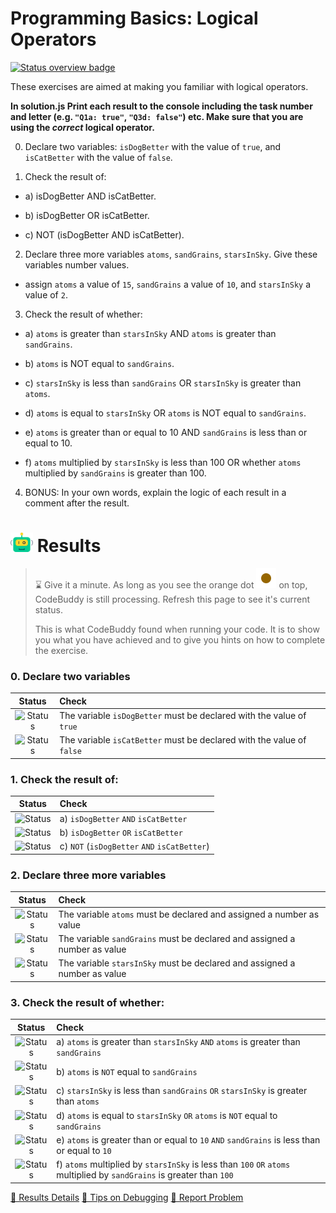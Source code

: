 # Programming Basics: Logical Operators
[![Status overview badge](../../blob/badges/.github/badges/main/badge.svg)](#-results)

These exercises are aimed at making you familiar with logical operators.

**In solution.js Print each result to the console including the task number and letter (e.g. `"Q1a: true"`, `"Q3d: false"`) etc. Make sure that you are using the *correct* logical operator.**

0. Declare two variables: `isDogBetter` with the value of `true`, and `isCatBetter` with the value of `false`.

1. Check the result of:

- a) isDogBetter AND isCatBetter.

- b) isDogBetter OR isCatBetter.

- c) NOT (isDogBetter AND isCatBetter).

2. Declare three more variables `atoms`, `sandGrains`, `starsInSky`. Give these variables number values.
- assign `atoms` a value of `15`, `sandGrains` a value of `10`, and `starsInSky` a value of `2`.

3. Check the result of whether:

- a) `atoms` is greater than `starsInSky` AND `atoms` is greater than `sandGrains`.

- b) `atoms` is NOT equal to `sandGrains`.

- c) `starsInSky` is less than `sandGrains` OR `starsInSky` is greater than `atoms`.

- d) `atoms` is equal to `starsInSky` OR `atoms` is NOT equal to `sandGrains`.

- e) `atoms` is greater than or equal to 10 AND `sandGrains` is less than or equal to 10.

- f) `atoms` multiplied by `starsInSky` is less than 100 OR whether `atoms` multiplied by `sandGrains` is greater than 100.

4. BONUS: In your own words, explain the logic of each result in a comment after the result.

[//]: # (autograding info start)
# <img src="https://github.com/DCI-EdTech/autograding-setup/raw/main/assets/bot-large.svg" alt="" data-canonical-src="https://github.com/DCI-EdTech/autograding-setup/raw/main/assets/bot-large.svg" height="31" /> Results
> ⌛ Give it a minute. As long as you see the orange dot ![processing](https://raw.githubusercontent.com/DCI-EdTech/autograding-setup/main/assets/processing.svg) on top, CodeBuddy is still processing. Refresh this page to see it's current status.
>
> This is what CodeBuddy found when running your code. It is to show you what you have achieved and to give you hints on how to complete the exercise.


### 0. Declare two variables

|                 Status                  | Check                                                                                    |
| :-------------------------------------: | :--------------------------------------------------------------------------------------- |
| ![Status](../../blob/badges/.github/badges/main/status0.svg) | The variable `isDogBetter` must be declared with the value of `true` |
| ![Status](../../blob/badges/.github/badges/main/status1.svg) | The variable `isCatBetter` must be declared with the value of `false` |

### 1. Check the result of:

|                 Status                  | Check                                                                                    |
| :-------------------------------------: | :--------------------------------------------------------------------------------------- |
| ![Status](../../blob/badges/.github/badges/main/status2.svg) | a) `isDogBetter` `AND` `isCatBetter` |
| ![Status](../../blob/badges/.github/badges/main/status3.svg) | b) `isDogBetter` `OR` `isCatBetter` |
| ![Status](../../blob/badges/.github/badges/main/status4.svg) | c) `NOT` (`isDogBetter` `AND` `isCatBetter`) |

### 2. Declare three more variables

|                 Status                  | Check                                                                                    |
| :-------------------------------------: | :--------------------------------------------------------------------------------------- |
| ![Status](../../blob/badges/.github/badges/main/status5.svg) | The variable `atoms` must be declared and assigned a number as value |
| ![Status](../../blob/badges/.github/badges/main/status6.svg) | The variable `sandGrains` must be declared and assigned a number as value |
| ![Status](../../blob/badges/.github/badges/main/status7.svg) | The variable `starsInSky` must be declared and assigned a number as value |

### 3. Check the result of whether:

|                 Status                  | Check                                                                                    |
| :-------------------------------------: | :--------------------------------------------------------------------------------------- |
| ![Status](../../blob/badges/.github/badges/main/status8.svg) | a) `atoms` is greater than `starsInSky` `AND` `atoms` is greater than `sandGrains` |
| ![Status](../../blob/badges/.github/badges/main/status9.svg) | b) `atoms` is `NOT` equal to `sandGrains` |
| ![Status](../../blob/badges/.github/badges/main/status10.svg) | c) `starsInSky` is less than `sandGrains` `OR` `starsInSky` is greater than `atoms` |
| ![Status](../../blob/badges/.github/badges/main/status11.svg) | d) `atoms` is equal to `starsInSky` `OR` `atoms` is `NOT` equal to `sandGrains` |
| ![Status](../../blob/badges/.github/badges/main/status12.svg) | e) `atoms` is greater than or equal to `10` `AND` `sandGrains` is less than or equal to `10` |
| ![Status](../../blob/badges/.github/badges/main/status13.svg) | f) `atoms` multiplied by `starsInSky` is less than `100` `OR` `atoms` multiplied by `sandGrains` is greater than `100` |



[🔬 Results Details](../../actions)
[🐞 Tips on Debugging](https://github.com/DCI-EdTech/autograding-setup/wiki/How-to-work-with-CodeBuddy)
[📢 Report Problem](https://docs.google.com/forms/d/e/1FAIpQLSfS8wPh6bCMTLF2wmjiE5_UhPiOEnubEwwPLN_M8zTCjx5qbg/viewform?usp=pp_url&entry.652569746=PB-operators-logical)


[//]: # (autograding info end)
